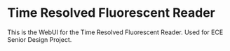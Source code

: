 # Time Resolved Fluorescent Reader

This is the WebUI for the Time Resolved Fluorescent Reader. Used for ECE Senior Design Project.
